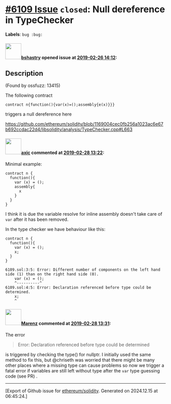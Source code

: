 # [\#6109 Issue](https://github.com/ethereum/solidity/issues/6109) `closed`: Null dereference in TypeChecker
**Labels**: `bug :bug:`


#### <img src="https://avatars.githubusercontent.com/u/2388185?v=4" width="50">[bshastry](https://github.com/bshastry) opened issue at [2019-02-26 14:12](https://github.com/ethereum/solidity/issues/6109):

## Description

(Found by ossfuzz: 	13415)

The following contract

```
contract n{function(){var(x)=();assembly{e(x)}}}
```

triggers a null dereference here

https://github.com/ethereum/solidity/blob/1169004cec0fb256a1023ac6e67b692ccdac22d4/libsolidity/analysis/TypeChecker.cpp#L663

#### <img src="https://avatars.githubusercontent.com/u/20340?v=4" width="50">[axic](https://github.com/axic) commented at [2019-02-28 13:22](https://github.com/ethereum/solidity/issues/6109#issuecomment-468270406):

Minimal example:
```
contract n {
  function(){
    var (x) = ();
    assembly{
      x
    }
  }
}
```

I think it is due the variable resolve for inline assembly doesn't take care of `var` after it has been removed.

In the type checker we have behaviour like this:
```
contract n {
  function(){
    var (x) = ();
    x;
  }
}
```

```
6109.sol:3:5: Error: Different number of components on the left hand side (1) than on the right hand side (0).
    var (x) = ();
    ^----------^
6109.sol:4:5: Error: Declaration referenced before type could be determined.
    x;
    ^
```

#### <img src="https://avatars.githubusercontent.com/u/424752?u=2d50de05ec528b9b84f8b905a56e90669b0f8927&v=4" width="50">[Marenz](https://github.com/Marenz) commented at [2019-02-28 13:31](https://github.com/ethereum/solidity/issues/6109#issuecomment-468273221):

The error 

> Error: Declaration referenced before type could be determined

is triggered by checking the type() for nullptr. I initially used the same method to fix this, but @chriseth was worried that there might be many other places where a missing type can cause problems so now we trigger a fatal error if variables are still left without type after the `var` type guessing code (see  PR)
.


-------------------------------------------------------------------------------



[Export of Github issue for [ethereum/solidity](https://github.com/ethereum/solidity). Generated on 2024.12.15 at 06:45:24.]

